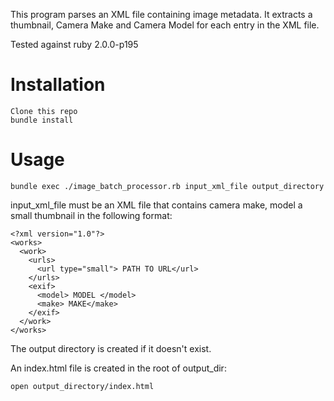 
This program parses an XML file containing image metadata. It extracts a thumbnail, Camera Make and Camera Model for each entry in the XML file.

Tested against ruby
2.0.0-p195

Installation
============

	Clone this repo
	bundle install

Usage
=====

	bundle exec ./image_batch_processor.rb input_xml_file output_directory

input_xml_file must be an XML file that contains camera make, model a small thumbnail in the following format:

	<?xml version="1.0"?>
	<works>
	  <work>
	    <urls>
	      <url type="small"> PATH TO URL</url>
	    </urls>
	    <exif>
	      <model> MODEL </model>
	      <make> MAKE</make>
	    </exif>
	  </work>
	</works>

The output directory is created if it doesn't exist.

An index.html file is created in the root of output_dir:

	open output_directory/index.html

